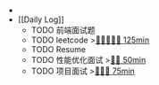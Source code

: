 -
- [[Daily Log]]
	- TODO 前端面试题
	- TODO leetcode >[🍅🍅🍅🍅🍅 125min](#agenda-pomo://?t=f-1693302514973-1500%2Cf-1693308545985-1500%2Cf-1693310413910-1500%2Cf-1693312852080-1500%2Cf-1693325107827-1500)
	- TODO Resume
	- TODO 性能优化面试 >[🍅🍅 50min](#agenda-pomo://?t=f-1693294810321-1500%2Cf-1693296351698-1500)
	- TODO 项目面试 >[🍅🍅🍅 75min](#agenda-pomo://?t=f-1693275449682-1500%2Cf-1693277387661-1500%2Cf-1693281684836-1500)